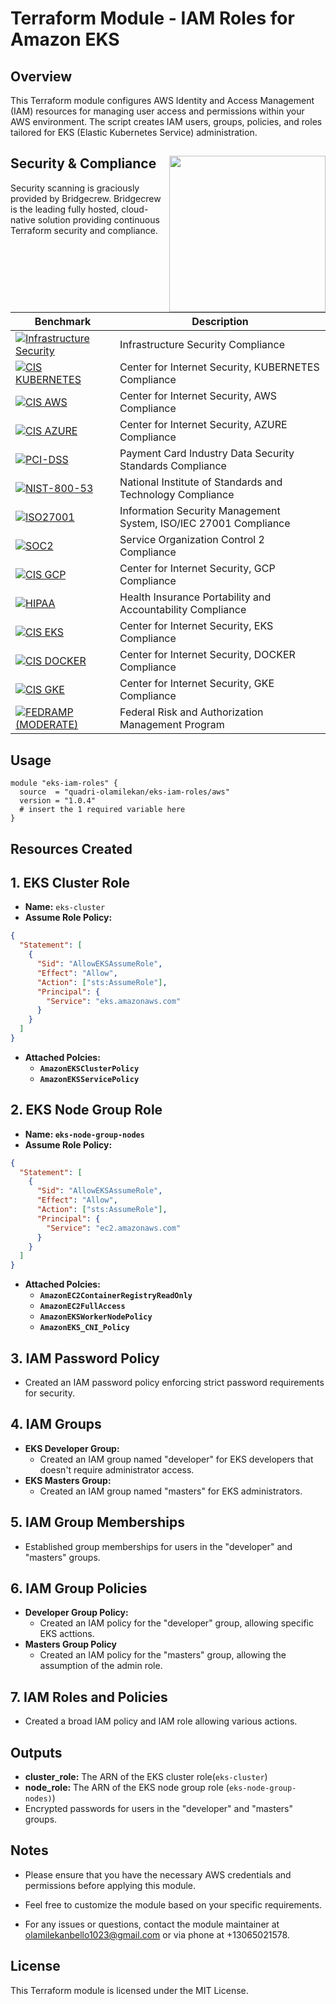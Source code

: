 # Terraform Module - IAM Roles for Amazon EKS

## Overview

This Terraform module configures AWS Identity and Access Management (IAM) resources for managing user access and permissions within your AWS environment. The script creates IAM users, groups, policies, and roles tailored for EKS (Elastic Kubernetes Service) administration.

## Security & Compliance [<img src="https://cloudposse.com/wp-content/uploads/2020/11/bridgecrew.svg" width="250" align="right" />](https://bridgecrew.io/)

Security scanning is graciously provided by Bridgecrew. Bridgecrew is the leading fully hosted, cloud-native solution providing continuous Terraform security and compliance.

| Benchmark | Description |
|--------|---------------|
| [![Infrastructure Security](https://www.bridgecrew.cloud/badges/github/quadri-olamilekan/terraform-aws-eks-iam-roles/general)](https://www.bridgecrew.cloud/link/badge?vcs=github&fullRepo=quadri-olamilekan%2Fterraform-aws-eks-iam-roles&benchmark=INFRASTRUCTURE+SECURITY) | Infrastructure Security Compliance |
| [![CIS KUBERNETES](https://www.bridgecrew.cloud/badges/github/quadri-olamilekan/terraform-aws-eks-iam-roles/cis_kubernetes_16)](https://www.bridgecrew.cloud/link/badge?vcs=github&fullRepo=quadri-olamilekan%2Fterraform-aws-eks-iam-roles&benchmark=CIS+KUBERNETES+V1.6) | Center for Internet Security, KUBERNETES Compliance |
| [![CIS AWS](https://www.bridgecrew.cloud/badges/github/quadri-olamilekan/terraform-aws-eks-iam-roles/cis_aws)](https://www.bridgecrew.cloud/link/badge?vcs=github&fullRepo=quadri-olamilekan%2Fterraform-aws-eks-iam-roles&benchmark=CIS+AWS+V1.2) | Center for Internet Security, AWS Compliance |
| [![CIS AZURE](https://www.bridgecrew.cloud/badges/github/quadri-olamilekan/terraform-aws-eks-iam-roles/cis_azure)](https://www.bridgecrew.cloud/link/badge?vcs=github&fullRepo=quadri-olamilekan%2Fterraform-aws-eks-iam-roles&benchmark=CIS+AZURE+V1.1) | Center for Internet Security, AZURE Compliance |
| [![PCI-DSS](https://www.bridgecrew.cloud/badges/github/quadri-olamilekan/terraform-aws-eks-iam-roles/pci)](https://www.bridgecrew.cloud/link/badge?vcs=github&fullRepo=quadri-olamilekan%2Fterraform-aws-eks-iam-roles&benchmark=PCI-DSS+V3.2) | Payment Card Industry Data Security Standards Compliance |
| [![NIST-800-53](https://www.bridgecrew.cloud/badges/github/quadri-olamilekan/terraform-aws-eks-iam-roles/nist)](https://www.bridgecrew.cloud/link/badge?vcs=github&fullRepo=quadri-olamilekan%2Fterraform-aws-eks-iam-roles&benchmark=NIST-800-53) | National Institute of Standards and Technology Compliance |
| [![ISO27001](https://www.bridgecrew.cloud/badges/github/quadri-olamilekan/terraform-aws-eks-iam-roles/iso)](https://www.bridgecrew.cloud/link/badge?vcs=github&fullRepo=quadri-olamilekan%2Fterraform-aws-eks-iam-roles&benchmark=ISO27001) | Information Security Management System, ISO/IEC 27001 Compliance |
| [![SOC2](https://www.bridgecrew.cloud/badges/github/quadri-olamilekan/terraform-aws-eks-iam-roles/soc2)](https://www.bridgecrew.cloud/link/badge?vcs=github&fullRepo=quadri-olamilekan%2Fterraform-aws-eks-iam-roles&benchmark=SOC2)| Service Organization Control 2 Compliance |
| [![CIS GCP](https://www.bridgecrew.cloud/badges/github/quadri-olamilekan/terraform-aws-eks-iam-roles/cis_gcp)](https://www.bridgecrew.cloud/link/badge?vcs=github&fullRepo=quadri-olamilekan%2Fterraform-aws-eks-iam-roles&benchmark=CIS+GCP+V1.1) | Center for Internet Security, GCP Compliance |
| [![HIPAA](https://www.bridgecrew.cloud/badges/github/quadri-olamilekan/terraform-aws-eks-iam-roles/hipaa)](https://www.bridgecrew.cloud/link/badge?vcs=github&fullRepo=quadri-olamilekan%2Fterraform-aws-eks-iam-roles&benchmark=HIPAA) | Health Insurance Portability and Accountability Compliance |
| [![CIS EKS](https://www.bridgecrew.cloud/badges/github/quadri-olamilekan/terraform-aws-eks-iam-roles/cis_eks_11)](https://www.bridgecrew.cloud/link/badge?vcs=github&fullRepo=quadri-olamilekan%2Fterraform-aws-eks-iam-roles&benchmark=CIS+EKS+V1.1) | Center for Internet Security, EKS Compliance |
| [![CIS DOCKER](https://www.bridgecrew.cloud/badges/github/quadri-olamilekan/terraform-aws-eks-iam-roles/cis_docker_12)](https://www.bridgecrew.cloud/link/badge?vcs=github&fullRepo=quadri-olamilekan%2Fterraform-aws-eks-iam-roles&benchmark=CIS+DOCKER+V1.2) | Center for Internet Security, DOCKER Compliance |
| [![CIS GKE](https://www.bridgecrew.cloud/badges/github/quadri-olamilekan/terraform-aws-eks-iam-roles/cis_gke_11)](https://www.bridgecrew.cloud/link/badge?vcs=github&fullRepo=quadri-olamilekan%2Fterraform-aws-eks-iam-roles&benchmark=CIS+GKE+V1.1) | Center for Internet Security, GKE Compliance |
| [![FEDRAMP (MODERATE)](https://www.bridgecrew.cloud/badges/github/quadri-olamilekan/terraform-aws-eks-iam-roles/fedramp_moderate)](https://www.bridgecrew.cloud/link/badge?vcs=github&fullRepo=quadri-olamilekan%2Fterraform-aws-eks-iam-roles&benchmark=FEDRAMP+%28MODERATE%29) | Federal Risk and Authorization Management Program|

## Usage

```hcl
module "eks-iam-roles" {
  source  = "quadri-olamilekan/eks-iam-roles/aws"
  version = "1.0.4"
  # insert the 1 required variable here
}
```

## Resources Created

## 1. EKS Cluster Role

- **Name:** `eks-cluster`
- **Assume Role Policy:**

```json
{
  "Statement": [
    {
      "Sid": "AllowEKSAssumeRole",
      "Effect": "Allow",
      "Action": ["sts:AssumeRole"],
      "Principal": {
        "Service": "eks.amazonaws.com"
      }
    }
  ]
}
```
- **Attached Polcies:**
  - **`AmazonEKSClusterPolicy`**
  - **`AmazonEKSServicePolicy`**

## 2. EKS Node Group Role
- **Name: `eks-node-group-nodes`**
- **Assume Role Policy:**

```json
{
  "Statement": [
    {
      "Sid": "AllowEKSAssumeRole",
      "Effect": "Allow",
      "Action": ["sts:AssumeRole"],
      "Principal": {
        "Service": "ec2.amazonaws.com"
      }
    }
  ]
}
```

- **Attached Polcies:**
  - **`AmazonEC2ContainerRegistryReadOnly`**
  - **`AmazonEC2FullAccess`**
  - **`AmazonEKSWorkerNodePolicy`**
  - **`AmazonEKS_CNI_Policy`**

## 3. IAM Password Policy
- Created an IAM password policy enforcing strict password requirements for security.

## 4. IAM Groups
- **EKS Developer Group:**
  - Created an IAM group named "developer" for EKS developers that doesn't require administrator access.
- **EKS Masters Group:**
  - Created an IAM group named "masters" for EKS administrators.

## 5. IAM Group Memberships
- Established group memberships for users in the "developer" and "masters" groups.

## 6. IAM Group Policies
- **Developer Group Policy:**
  -   Created an IAM policy for the "developer" group, allowing specific EKS acttions.
- **Masters Group Policy**
  - Created an IAM policy for the "masters" group, allowing the assumption of the admin role.

## 7. IAM Roles and Policies
- Created a broad IAM policy and IAM role  allowing various actions.


## Outputs

- **cluster_role:** The ARN of the EKS cluster role(`eks-cluster`)
- **node_role:** The ARN of the EKS node group role (`eks-node-group-nodes)`)
- Encrypted passwords for users in the "developer" and "masters" groups.

## Notes

- Please ensure that you have the necessary AWS credentials and permissions before applying this module.

- Feel free to customize the module based on your specific requirements.

- For any issues or questions, contact the module maintainer at olamilekanbello1023@gmail.com  or via phone at +13065021578.

## License

This Terraform module is licensed under the MIT License. 
